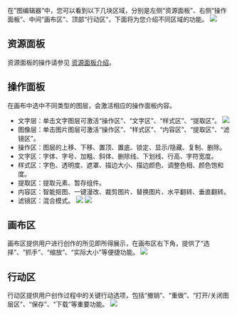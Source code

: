 在”图编辑器“中，您可以看到以下几块区域，分别是左侧“资源面板”、右侧“操作面板”、中间“画布区”、顶部“行动区”，下面将为您介绍不同区域的功能。
![](https://main.qcloudimg.com/raw/fa27924cebfccac7014c71c6f308edda.png)

## 资源面板
资源面板的操作请参见 [资源面板介绍](https://cloud.tencent.com/document/product/1351/50827)。
## 操作面板
在画布中选中不同类型的图层，会激活相应的操作面板内容。
- 文字层：单击文字图层可激活“操作区”、“文字区”、“样式区”、“提取区”。
![](https://main.qcloudimg.com/raw/91005efd9cab491550a06c59feacbf6a.png)
- 图像层：单击图片图层可激活“操作区”、“样式区”、“内容区”、“提取区”、“滤镜区”。
 - 操作区：图层的上移、下移、置顶、置底、锁定、显示/隐藏、复制、删除。
 - 文字区：字体、字号、加粗、斜体、删除线、下划线、行高、字符宽度。
 - 样式区：字色、透明度、遮罩、描边大小、描边颜色、调整色相、颜色饱和度。
 - 提取区：提取元素、暂存组件。
 - 内容区：智能抠图、一键漫改、裁剪图片、替换图片、水平翻转、垂直翻转。
 - 滤镜区：混合模式。
![](https://main.qcloudimg.com/raw/6ad87ee01b15c4b6ed41f0e37738bbff.png)
![](https://main.qcloudimg.com/raw/c91a0b9b1b1fec1763d5136c75c004ac.png)


## 画布区
画布区提供用户进行创作的所见即所得展示，在画布区右下角，提供了“选择”、“抓手”、“缩放”、“实际大小”等便捷功能。
![](https://main.qcloudimg.com/raw/c2da94429b8513c6d641ce17875f9924.jpg)
## 行动区
行动区提供用户创作过程中的关键行动选项，包括“撤销”、“重做”、“打开/关闭图层区”、“保存”、“下载”等重要功能。
![](https://main.qcloudimg.com/raw/4797e7722fd32e3735b5d94efd42db85.jpg)
